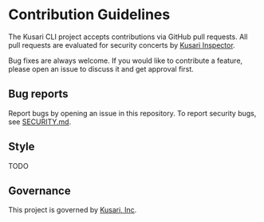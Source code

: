 # Contribution Guidelines

The Kusari CLI project accepts contributions via GitHub pull requests.
All pull requests are evaluated for security concerts by [Kusari Inspector](https://kusari.dev).

Bug fixes are always welcome.
If you would like to contribute a feature, please open an issue to discuss it and get approval first.

## Bug reports

Report bugs by opening an issue in this repository.
To report security bugs, see [SECURITY.md](SECURITY.md).

## Style

TODO

## Governance

This project is governed by [Kusari, Inc](https://kusari.dev).

